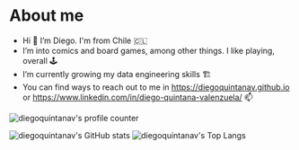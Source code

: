 # About me
- Hi 👋 I’m Diego. I'm from Chile 🇨🇱
- I’m into comics and board games, among other things. I like playing, overall 🕹️
- I’m currently growing my data engineering skills 🏗️
- You can find ways to reach out to me in <https://diegoquintanav.github.io> or <https://www.linkedin.com/in/diego-quintana-valenzuela/> 📫


![diegoquintanav's profile counter](https://komarev.com/ghpvc/?username=diegoquintanav)

![diegoquintanav's GitHub stats](https://github-readme-stats.vercel.app/api?username=diegoquintanav&show_icons=true&title_color=fff&icon_color=79ff97&text_color=9f9f9f&bg_color=151515)
![diegoquintanav's Top Langs](https://github-readme-stats.vercel.app/api/top-langs/?username=diegoquintanav&hide=TeX,html,jupyter%20notebook,css&layout=compact&title_color=fff&icon_color=79ff97&text_color=9f9f9f&bg_color=151515)

<!---
diegoquintanav/diegoquintanav is a ✨ special ✨ repository because its `README.md` (this file) appears on your GitHub profile.
You can click the Preview link to take a look at your changes.
--->
